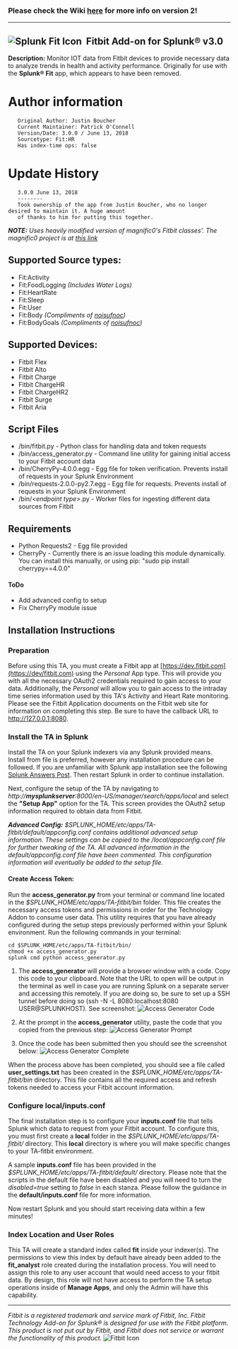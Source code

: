 ### Please check the Wiki [here](https://github.com/splunkzilla/TA-fitbit/wiki) for more info on version 2!
***

## ![Splunk Fit Icon](/../master/static/fiticon.png?raw=true "Splunk Fit Icon")&nbsp;&nbsp;Fitbit Add-on for Splunk® v3.0

**Description:** Monitor IOT data from Fitbit devices to provide necessary data to analyze trends in health and activity performance. Originally for use with the **Splunk® Fit** app, which appears to have been removed.

# Author information
       Original Author: Justin Boucher
       Current Maintainer: Patrick O'Connell
       Version/Date: 3.0.0 / June 13, 2018
       Sourcetype: Fit:HR
       Has index-time ops: false

# Update History
       3.0.0 June 13, 2018
       --------
       Took ownership of the app from Justin Boucher, who no longer desired to maintain it. A huge amount
       of thanks to him for putting this together.

*__NOTE:__ Uses heavily modified version of magnific0's Fitbit classes'. The magnific0 project is at [this link](https://github.com/magnific0/FitBit.py)*

## Supported Source types:
+ Fit:Activity
+ Fit:FoodLogging _(Includes Water Logs)_
+ Fit:HeartRate
+ Fit:Sleep
+ Fit:User
+ Fit:Body _(Compliments of [noisufnoc](https://github.com/noisufnoc))_
+ Fit:BodyGoals _(Compliments of [noisufnoc](https://github.com/noisufnoc))_

## Supported Devices:
+ Fitbit Flex
+ Fitbit Alto
+ Fitbit Charge
+ Fitbit ChargeHR
+ Fitbit ChargeHR2
+ Fitbit Surge
+ Fitbit Aria

## Script Files
- /bin/fitbit.py - Python class for handling data and token requests
- /bin/access_generator.py - Command line utility for gaining initial access to your Fitbit account data
- /bin/CherryPy-4.0.0.egg - Egg file for token verification. Prevents install of requests in your Splunk Environment
- /bin/requests-2.0.0-py2.7.egg - Egg file for requests. Prevents install of requests in your Splunk Environment
- /bin/*&lt;endpoint type&gt;*.py - Worker files for ingesting different data sources from Fitbit

## Requirements
- Python Requests2 - Egg file provided
- CherryPy - Currently there is an issue loading this module dynamically. You can install this manually, or using pip: "sudo pip install cherrypy==4.0.0"

#### ToDo
- Add advanced config to setup
- Fix CherryPy module issue

## Installation Instructions

### Preparation
Before using this TA, you must create a Fitbit app at [https://dev.fitbit.com](https://dev/fitbit.com) using the _Personal_ App type. This will provide you with all the necessary OAuth2 credentials required to gain access to your data. Additionally, the *Personal* will allow you to gain access to the intraday time series information used by this TA's Activity and Heart Rate monitoring. Please see the Fitbit Application documents on the Fitbit web site for information on completing this step. Be sure to have the callback URL to http://127.0.0.1:8080.

### Install the TA in Splunk
Install the TA on your Splunk indexers via any Splunk provided means. Install from file is preferred, however any installation procedure can be followed. If you are unfamiliar with Splunk app installation see the following [Splunk Answers Post](https://answers.splunk.com/answers/51894/how-to-install-a-splunk-app.html). Then restart Splunk in order to continue installation.

Next, configure the setup of the TA by navigating to _http://**mysplunkserver**:8000/en-US/manager/search/apps/local_ and select the **"Setup App"** option for the TA. This screen provides the OAuth2 setup information required to obtain data from Fitbit.

_**Advanced Config:** $SPLUNK_HOME/etc/apps/TA-fitbit/default/appconfig.conf contains additional advanced setup information. These settings can be copied to the /local/appconfig.conf file for further tweaking of the TA. All advanced information in the default/appconfig.conf file have been commented. This configuration information will eventually be added to the setup file._

#### Create Access Token:
Run the __access_generator.py__ from your terminal or command line located in the _$SPLUNK_HOME/etc/apps/TA-fitbit/bin_ folder. This file creates the necessary access tokens and permissions in order for the Technology Addon to consume user data. This utility requires that you have already configured during the setup steps previously performed within your Splunk environment. Run the following commands in your terminal:

    cd $SPLUNK_HOME/etc/apps/TA-fitbit/bin/
    chmod +x access_generator.py
    splunk cmd python access_generator.py

1. The __access_generator__ will provide a browser window with a code. Copy this code to your clipboard. Note that the URL to open will be output in the terminal as well in case you are running Splunk on a separate server and accessing this remotely. If you are doing so, be sure to set up a SSH tunnel before doing so (ssh -N -L 8080:localhost:8080 USER@SPLUNKHOST). See screenshot:
![Access Generator Code](/../master/static/CodeRef.png?raw=true "Access Generator Code")

2. At the prompt in the __access_generator__ utility, paste the code that you copied from the previous step:
![Access Generator Prompt](/../master/static/RunAccessGen.png?raw=true "Access Generator Prompt")

3. Once the code has been submitted then you should see the screenshot below:
![Access Generator Complete](/../master/static/Complete.png?raw=true "Access Generator Complete")

When the process above has been completed, you should see a file called __user_settings.txt__ has been created in the _$SPLUNK_HOME/etc/apps/TA-fitbit/bin_ directory. This file contains all the required access and refresh tokens needed to access your Fitbit account information.

### Configure local/inputs.conf
The final installation step is to configure your __inputs.conf__ file that tells Splunk which data to request from your Fitbit account. To configure this, you must first create a __local__ folder in the _$SPLUNK_HOME/etc/apps/TA-fitbit/_ directory. This __local__ directory is where you will make specific changes to your TA-fitbit environment.

A sample __inputs.conf__ file has been provided in the _$SPLUNK_HOME/etc/apps/TA-fitbit/default/_ directory. Please note that the scripts in the default file have been disabled and you will need to turn the _disabled=true_ setting to _false_ in each stanza. Please follow the guidance in the __default/inputs.conf__ file for more information.

Now restart Splunk and you should start receiving data within a few minutes!

### Index Location and User Roles
This TA will create a standard index called __fit__ inside your indexer(s). The permissions to view this index by default have already been added to the __fit_analyst__ role created during the installation process. You will need to assign this role to any user account that would need access to your fitbit data. By design, this role will not have access to perform the TA setup operations inside of __Manage Apps__, and only the Admin will have this capability.

---

*Fitbit is a registered trademark and service mark of Fitbit, Inc. Fitbit Technology Add-on for Splunk® is designed for use with the Fitbit platform. This product is not put out by Fitbit, and Fitbit does not service or warrant the functionality of this product.* ![Fitbit Icon](/../master/static/FitbitLogo.png?raw=true "Fitbit Icon")
